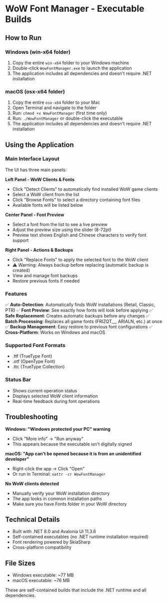 # WoW Font Manager - Executable Builds

## How to Run

### Windows (win-x64 folder)
1. Copy the entire `win-x64` folder to your Windows machine
2. Double-click `WowFontManager.exe` to launch the application
3. The application includes all dependencies and doesn't require .NET installation

### macOS (osx-x64 folder)
1. Copy the entire `osx-x64` folder to your Mac
2. Open Terminal and navigate to the folder
3. Run: `chmod +x WowFontManager` (first time only)
4. Run: `./WowFontManager` or double-click the executable
5. The application includes all dependencies and doesn't require .NET installation

## Using the Application

### Main Interface Layout

The UI has three main panels:

**Left Panel - WoW Clients & Fonts**
- Click "Detect Clients" to automatically find installed WoW game clients
- Select a WoW client from the list
- Click "Browse Fonts" to select a directory containing font files
- Available fonts will be listed below

**Center Panel - Font Preview**
- Select a font from the list to see a live preview
- Adjust the preview size using the slider (8-72pt)
- Preview text shows English and Chinese characters to verify font support

**Right Panel - Actions & Backups**
- Click "Replace Fonts" to apply the selected font to the WoW client
- ⚠️ Warning: Always backup before replacing (automatic backup is created)
- View and manage font backups
- Restore previous fonts if needed

### Features

✅ **Auto-Detection**: Automatically finds WoW installations (Retail, Classic, PTR)
✅ **Font Preview**: See exactly how fonts will look before applying
✅ **Safe Replacement**: Creates automatic backups before any changes
✅ **Batch Processing**: Replaces all game fonts (FRIZQT__, ARIALN, etc.) at once
✅ **Backup Management**: Easy restore to previous font configurations
✅ **Cross-Platform**: Works on Windows and macOS

### Supported Font Formats
- .ttf (TrueType Font)
- .otf (OpenType Font)
- .ttc (TrueType Collection)

### Status Bar
- Shows current operation status
- Displays selected WoW client information
- Real-time feedback during font operations

## Troubleshooting

**Windows: "Windows protected your PC" warning**
- Click "More info" → "Run anyway"
- This appears because the executable isn't digitally signed

**macOS: "App can't be opened because it is from an unidentified developer"**
- Right-click the app → Click "Open"
- Or run in Terminal: `xattr -cr WowFontManager`

**No WoW clients detected**
- Manually verify your WoW installation directory
- The app looks in common installation paths
- Make sure you have Fonts folder in your WoW directory

## Technical Details

- Built with .NET 8.0 and Avalonia UI 11.3.6
- Self-contained executables (no .NET runtime installation required)
- Font rendering powered by SkiaSharp
- Cross-platform compatibility

## File Sizes
- Windows executable: ~77 MB
- macOS executable: ~76 MB

These are self-contained builds that include the .NET runtime and all dependencies.
